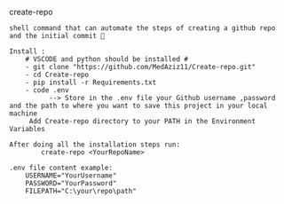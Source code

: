 create-repo 

    shell command that can automate the steps of creating a github repo and the initial commit 🚀

    Install :
        # VSCODE and python should be installed #
        - git clone "https://github.com/MedAziz11/Create-repo.git"
        - cd Create-repo
        - pip install -r Requirements.txt
        - code .env
              --> Store in the .env file your Github username ,password and the path to where you want to save this project in your local machine
         Add Create-repo directory to your PATH in the Environment Variables
         
    After doing all the installation steps run:
            create-repo <YourRepoName>
            
    .env file content example:
        USERNAME="YourUsername"
        PASSWORD="YourPassword"
        FILEPATH="C:\your\repo\path"
